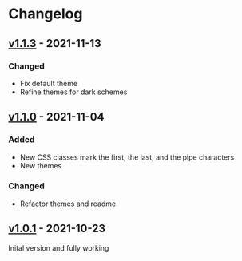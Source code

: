 # Changelog

## [v1.1.3] - 2021-11-13
### Changed
- Fix default theme
- Refine themes for dark schemes

## [v1.1.0] - 2021-11-04
### Added
- New CSS classes mark the first, the last, and the pipe characters
- New themes

### Changed
- Refactor themes and readme

## [v1.0.1] - 2021-10-23
Inital version and fully working

[v1.1.3]: https://github.com/hieuthi/joplin-plugin-markdown-table-colorize/compare/v1.1.0...v1.1.3
[v1.1.0]: https://github.com/hieuthi/joplin-plugin-markdown-table-colorize/compare/v1.0.1...v1.1.0
[v1.0.1]: https://github.com/hieuthi/joplin-plugin-markdown-table-colorize/releases/tag/v1.0.1
